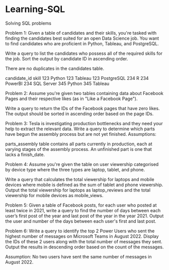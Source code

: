 # Learning-SQL

Solving SQL problems

Problem 1:
Given a table of candidates and their skills, you're tasked with finding the candidates best suited for an open Data Science job. You want to find candidates who are proficient in Python, Tableau, and PostgreSQL.

Write a query to list the candidates who possess all of the required skills for the job. Sort the output by candidate ID in ascending order.

There are no duplicates in the candidates table.

candidate_id	skill
123	Python
123	Tableau
123	PostgreSQL
234	R
234	PowerBI
234	SQL Server
345	Python
345	Tableau



Problem 2:
Assume you're given two tables containing data about Facebook Pages and their respective likes (as in "Like a Facebook Page").

Write a query to return the IDs of the Facebook pages that have zero likes. The output should be sorted in ascending order based on the page IDs.



Problem 3:
Tesla is investigating production bottlenecks and they need your help to extract the relevant data. Write a query to determine which parts have begun the assembly process but are not yet finished.
Assumptions:

parts_assembly table contains all parts currently in production, each at varying stages of the assembly process.
An unfinished part is one that lacks a finish_date.


Problem 4:
Assume you're given the table on user viewership categorised by device type where the three types are laptop, tablet, and phone.

Write a query that calculates the total viewership for laptops and mobile devices where mobile is defined as the sum of tablet and phone viewership. Output the total viewership for laptops as laptop_reviews and the total viewership for mobile devices as mobile_views.


Problem 5:
Given a table of Facebook posts, for each user who posted at least twice in 2021, write a query to find the number of days between each user’s first post of the year and last post of the year in the year 2021. Output the user and number of the days between each user's first and last post.


Problem 6:
Write a query to identify the top 2 Power Users who sent the highest number of messages on Microsoft Teams in August 2022. Display the IDs of these 2 users along with the total number of messages they sent. Output the results in descending order based on the count of the messages.

Assumption:
No two users have sent the same number of messages in August 2022.
